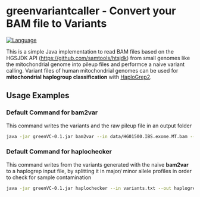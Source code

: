 # greenvariantcaller - Convert your BAM file to Variants

<a href="https://www.java.com/"><img src="http://img.shields.io/badge/language-java-brightgreen.svg" alt="Language" data-canonical-src="http://img.shields.io/badge/language-java-brightgreen.svg" style="max-width:100%;"></a></p>

This is a simple Java implementation to read BAM files based on the HGSJDK API (https://github.com/samtools/htsjdk) from small genomes like the mitochondrial genome into pileup files and performce a naive variant calling. Variant files of human mitochondrial genomes can be used for **mitochondrial haplogroup classification** with [HaploGrep2](http://haplogrep.uibk.ac.at).


## Usage Examples

### Default Command for bam2var
This command writes the variants and the raw pileup file in an output folder 

```bash
java -jar greenVC-0.1.jar bam2var --in data/HG01500.IBS.exome.MT.bam --out resultfolder  --ref data/rcrs.fasta  --VAF 0.2 --QUAL 20

```

### Default Command for haplochecker
This command writes from the variants generated with the naive **bam2var** to a haplogrep input file, by splitting it in major/ minor allele profiles in order to check for sample contamination 

```bash
java -jar greenVC-0.1.jar haplochecker --in variants.txt --out haplogrepinput.hsd   --VAF 0.05 

```